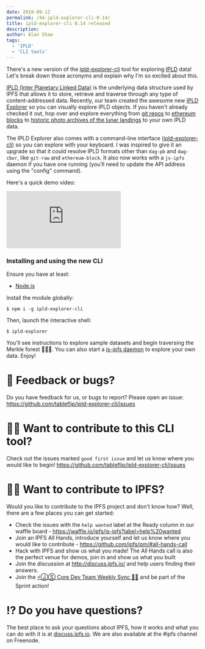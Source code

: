 ```yaml
---
date: 2018-09-12
permalink: /44-ipld-explorer-cli-0-14/
title: ipld-explorer-cli 0.14 released
description:
author: Alan Shaw
tags:
  - 'IPLD'
  - 'CLI tools'
---
```


There's a new version of the [ipld-explorer-cli](http://npm.im/ipld-explorer-cli) tool for exploring [IPLD](https://ipld.io/) data! Let's break down those acronyms and explain why I'm so excited about this.

[IPLD (Inter Planetary Linked Data)](https://ipld.io/) is the underlying data structure used by IPFS that allows it to store, retrieve and traverse through any type of content-addressed data. Recently, our team created the awesome new [IPLD Explorer](https://explore.ipld.io) so you can visually explore IPLD objects. If you haven't already checked it out, hop over and explore everything from [git repos](https://explore.ipld.io/#/explore/z8mWaJHXieAVxxLagBpdaNWFEBKVWmMiE) to [ethereum blocks](https://explore.ipld.io/#/explore/z43AaGEvwdfzjrCZ3Sq7DKxdDHrwoaPQDtqF4jfdkNEVTiqGVFW) to [historic photo archives of the lunar landings](https://explore.ipld.io/#/explore/QmSnuWmxptJZdLJpKRarxBMS2Ju2oANVrgbr2xWbie9b2D) to your own IPLD data.

The IPLD Explorer also comes with a command-line interface ([ipld-explorer-cli](https://www.npmjs.com/package/ipld-explorer-cli)) so you can explore with your keyboard. I was inspired to give it an upgrade so that it could resolve IPLD formats other than `dag-pb` and `dag-cbor`, like `git-raw` and `ethereum-block`. It also now works with a `js-ipfs` daemon if you have one running (you’ll need to update the API address using the "config" command).

Here's a quick demo video:

<p class="yt-container">
<iframe src="https://www.youtube-nocookie.com/embed/O0PbC2ElRPI?rel=0" frameborder="0" allow="autoplay; encrypted-media" allowfullscreen></iframe>
</p>

### Installing and using the new CLI

Ensure you have at least:

- [Node.js](https://nodejs.org/en/download/)

Install the module globally:

```
$ npm i -g ipld-explorer-cli
```

Then, launch the interactive shell:

```
$ ipld-explorer
```

You'll see instructions to explore sample datasets and begin traversing the Merkle forest 🌲🌲🌲. You can also start a [js-ipfs daemon](https://github.com/ipfs/js-ipfs#ipfs-daemon) to explore your own data. Enjoy!

# 💬 Feedback or bugs?

Do you have feedback for us, or bugs to report? Please open an issue: https://github.com/tableflip/ipld-explorer-cli/issues

# 🙌🏽 Want to contribute to this CLI tool?

Check out the issues marked `good first issue` and let us know where you would like to begin! https://github.com/tableflip/ipld-explorer-cli/issues

# 🙌🏽 Want to contribute to IPFS?

Would you like to contribute to the IPFS project and don't know how? Well, there are a few places you can get started:

- Check the issues with the `help wanted` label at the Ready column in our waffle board - https://waffle.io/ipfs/js-ipfs?label=help%20wanted
- Join an IPFS All Hands, introduce yourself and let us know where you would like to contribute - https://github.com/ipfs/pm/#all-hands-call
- Hack with IPFS and show us what you made! The All Hands call is also the perfect venue for demos, join in and show us what you built
- Join the discussion at http://discuss.ipfs.io/ and help users finding their answers.
- Join the [⚡️ⒿⓈ Core Dev Team Weekly Sync 🙌🏽](https://github.com/ipfs/pm/issues/650) and be part of the Sprint action!

# ⁉️ Do you have questions?

The best place to ask your questions about IPFS, how it works and what you can do with it is at [discuss.ipfs.io](http://discuss.ipfs.io). We are also available at the #ipfs channel on Freenode.
